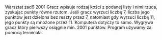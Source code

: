 Warsztat zad6
2001
Gracz wpisuje rodzaj kości z podanej listy i nimi rzuca, zyskując punkty równe rzutom. Jeśli gracz wyrzuci liczbę 7, liczba jego punktów jest dzielona bez reszty przez 7, natomiast gdy wyrzuci liczbę 11, jego punkty są mnożone przez 11.
Komputera dotyczy to samo. Wygrywa gracz który pierwszy osiągnie min. 2001 punktów. Program używamy za pomocą terminala.
